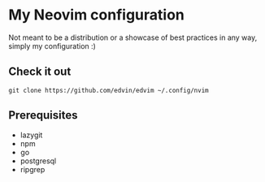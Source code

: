 # My Neovim configuration

Not meant to be a distribution or a showcase of best practices in any way, simply my configuration :)

## Check it out

```
git clone https://github.com/edvin/edvim ~/.config/nvim
```

## Prerequisites

- lazygit
- npm
- go
- postgresql
- ripgrep

